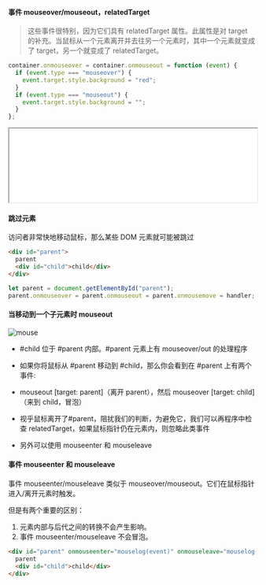 #### 事件 mouseover/mouseout，relatedTarget

> 这些事件很特别，因为它们具有 relatedTarget 属性。此属性是对 target 的补充。当鼠标从一个元素离开并去往另一个元素时，其中一个元素就变成了 target，另一个就变成了 relatedTarget。

```ts
container.onmouseover = container.onmouseout = function (event) {
  if (event.type === "mouseover") {
    event.target.style.background = "red";
  }
  if (event.type === "mouseout") {
    event.target.style.background = "";
  }
};
```

<iframe src="./root/移动鼠标_高亮DOM元素.html" width="100%" height="150"></iframe>

#### 跳过元素

访问者非常快地移动鼠标，那么某些 DOM 元素就可能被跳过

```html
<div id="parent">
  parent
  <div id="child">child</div>
</div>
```

```ts
let parent = document.getElementById("parent");
parent.onmouseover = parent.onmouseout = parent.onmousemove = handler;
```

#### 当移动到一个子元素时 mouseout

![mouse](https://zh.javascript.info/article/mousemove-mouseover-mouseout-mouseenter-mouseleave/mouseover-bubble-nested.svg)

- #child 位于 #parent 内部。#parent 元素上有 mouseover/out 的处理程序

- 如果你将鼠标从 #parent 移动到 #child，那么你会看到在 #parent 上有两个事件:

- mouseout [target: parent]（离开 parent），然后 mouseover [target: child]（来到 child，冒泡）

- 视乎鼠标离开了#parent，阻扰我们的判断，为避免它，我们可以再程序中检查 relatedTarget，如果鼠标指针仍在元素内，则忽略此类事件

- 另外可以使用 mouseenter 和 mouseleave

#### 事件 mouseenter 和 mouseleave

事件 mouseenter/mouseleave 类似于 mouseover/mouseout。它们在鼠标指针进入/离开元素时触发。

但是有两个重要的区别：

1. 元素内部与后代之间的转换不会产生影响。
2. 事件 mouseenter/mouseleave 不会冒泡。

```html
<div id="parent" onmouseenter="mouselog(event)" onmouseleave="mouselog(event)">
  parent
  <div id="child">child</div>
</div>
```
